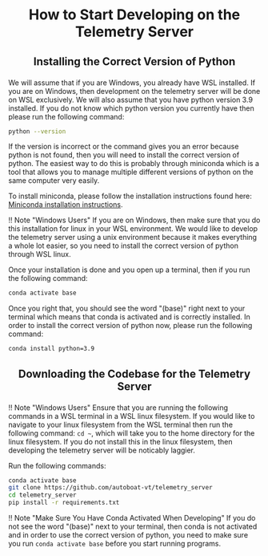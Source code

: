 # <p style="text-align: center;"> **How to Start Developing on the Telemetry Server** </p>


## <p style="text-align: center;"> **Installing the Correct Version of Python** </p>


We will assume that if you are Windows, you already have WSL installed. If you are on Windows, then development on the telemetry server will be done on WSL exclusively. We will also assume that you have python version 3.9 installed. If you do not know which python version you currently have then please run the following command:

```sh
python --version
```

If the version is incorrect or the command gives you an error because python is not found, then you will need to install the correct version of python. The easiest way to do this is probably through miniconda which is a tool that allows you to manage multiple different versions of python on the same computer very easily.

To install miniconda, please follow the installation instructions found here: [Miniconda installation instructions](https://www.anaconda.com/docs/getting-started/miniconda/install).

!! Note "Windows Users"
    If you are on Windows, then make sure that you do this installation for linux in your WSL environment. We would like to develop the telemetry server using a unix environment because it makes everything a whole lot easier, so you need to install the correct version of python through WSL linux.

Once your installation is done and you open up a terminal, then if you run the following command:

```sh
conda activate base
```

Once you right that, you should see the word "(base)" right next to your terminal which means that conda is activated and is correctly installed. In order to install the correct version of python now, please run the following command:

```sh
conda install python=3.9
```



## <p style="text-align: center;"> **Downloading the Codebase for the Telemetry Server** </p>

!! Note "Windows Users"
    Ensure that you are running the following commands in a WSL terminal in a WSL linux filesystem. If you would like to navigate to your linux filesystem from the WSL terminal then run the following command: `cd ~`, which will take you to the home directory for the linux filesystem. If you do not install this in the linux filesystem, then developing the telemetry server will be noticably laggier.

Run the following commands:

```sh
conda activate base
git clone https://github.com/autoboat-vt/telemetry_server
cd telemetry_server
pip install -r requirements.txt
```

!! Note "Make Sure You Have Conda Activated When Developing"
    If you do not see the word "(base)" next to your terminal, then conda is not activated and in order to use the correct version of python, you need to make sure you run `conda activate base` before you start running programs.

